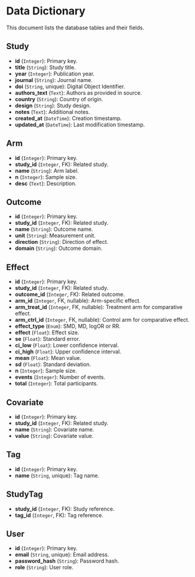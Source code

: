# Data Dictionary

This document lists the database tables and their fields.

## Study
- **id** (`Integer`): Primary key.
- **title** (`String`): Study title.
- **year** (`Integer`): Publication year.
- **journal** (`String`): Journal name.
- **doi** (`String`, unique): Digital Object Identifier.
- **authors_text** (`Text`): Authors as provided in source.
- **country** (`String`): Country of origin.
- **design** (`String`): Study design.
- **notes** (`Text`): Additional notes.
- **created_at** (`DateTime`): Creation timestamp.
- **updated_at** (`DateTime`): Last modification timestamp.

## Arm
- **id** (`Integer`): Primary key.
- **study_id** (`Integer`, FK): Related study.
- **name** (`String`): Arm label.
- **n** (`Integer`): Sample size.
- **desc** (`Text`): Description.

## Outcome
- **id** (`Integer`): Primary key.
- **study_id** (`Integer`, FK): Related study.
- **name** (`String`): Outcome name.
- **unit** (`String`): Measurement unit.
- **direction** (`String`): Direction of effect.
- **domain** (`String`): Outcome domain.

## Effect
- **id** (`Integer`): Primary key.
- **study_id** (`Integer`, FK): Related study.
- **outcome_id** (`Integer`, FK): Related outcome.
- **arm_id** (`Integer`, FK, nullable): Arm-specific effect.
- **arm_treat_id** (`Integer`, FK, nullable): Treatment arm for comparative effect.
- **arm_ctrl_id** (`Integer`, FK, nullable): Control arm for comparative effect.
- **effect_type** (`Enum`): SMD, MD, logOR or RR.
- **effect** (`Float`): Effect size.
- **se** (`Float`): Standard error.
- **ci_low** (`Float`): Lower confidence interval.
- **ci_high** (`Float`): Upper confidence interval.
- **mean** (`Float`): Mean value.
- **sd** (`Float`): Standard deviation.
- **n** (`Integer`): Sample size.
- **events** (`Integer`): Number of events.
- **total** (`Integer`): Total participants.

## Covariate
- **id** (`Integer`): Primary key.
- **study_id** (`Integer`, FK): Related study.
- **name** (`String`): Covariate name.
- **value** (`String`): Covariate value.

## Tag
- **id** (`Integer`): Primary key.
- **name** (`String`, unique): Tag name.

## StudyTag
- **study_id** (`Integer`, FK): Study reference.
- **tag_id** (`Integer`, FK): Tag reference.

## User
- **id** (`Integer`): Primary key.
- **email** (`String`, unique): Email address.
- **password_hash** (`String`): Password hash.
- **role** (`String`): User role.

